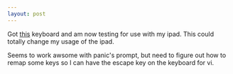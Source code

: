 ```yaml
---
layout: post
---
```

Got [this](http://www.amazon.com/Logitech-Keyboard-Built-In-Stand-920-003402/dp/B0054JE706/ref=sr_1_11?ie=UTF8&qid=1388440093&sr=8-11&keywords=logitec+bluetooth+keyboard) keyboard and am now testing for use with my ipad.  This could totally change my usage of the ipad.

Seems to work awsome with panic's prompt, but need to figure out how to remap some keys so I can have the escape key on the keyboard for vi.
